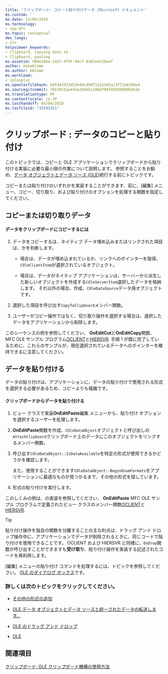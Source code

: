 ```yaml
---
title: 'クリップボード: コピーと貼り付けデータ |Microsoft ドキュメント'
ms.custom: ''
ms.date: 11/04/2016
ms.technology:
- cpp-mfc
ms.topic: conceptual
dev_langs:
- C++
helpviewer_keywords:
- Clipboard, copying data to
- Clipboard, pasting
ms.assetid: 580e10be-241f-4f9f-94cf-8302edc5beef
author: mikeblome
ms.author: mblome
ms.workload:
- cplusplus
ms.openlocfilehash: bdfd43933453e44c49d713a1565ac3f71e019de4
ms.sourcegitcommit: 76b7653ae443a2b8eb1186b789f8503609d6453e
ms.translationtype: MT
ms.contentlocale: ja-JP
ms.lasthandoff: 05/04/2018
ms.locfileid: "33343351"
---
```

# <a name="clipboard-copying-and-pasting-data"></a>クリップボード : データのコピーと貼り付け
このトピックでは、コピーと OLE アプリケーションでクリップボードから貼り付ける実装に必要な最小限の作業について説明します。 参照することをお勧め、[データ オブジェクトとデータ ソース (OLE)](../mfc/data-objects-and-data-sources-ole.md)続行する前にトピックです。  
  
 コピーまたは貼り付けのいずれかを実装することができます、前に、[編集] メニュー、コピー、切り取り、および貼り付けのオプションを処理する関数を指定してください。  
  
##  <a name="_core_copying_or_cutting_data"></a> コピーまたは切り取りデータ  
  
#### <a name="to-copy-data-to-the-clipboard"></a>データをクリップボードにコピーするには  
  
1.  データをコピーするは、ネイティブ データ埋め込みまたはリンクされた項目は、かを判断します。  
  
    -   場合は、データが埋め込まれているか、リンクへのポインターを取得、`COleClientItem`が選択されているオブジェクト。  
  
    -   場合は、データがネイティブ アプリケーションは、サーバーから派生した新しいオブジェクトを作成する`COleServerItem`選択したデータを格納します。 それ以外の場合、作成、`COleDataSource`データ用オブジェクトです。  
  
2.  選択した項目を呼び出す`CopyToClipboard`メンバー関数。  
  
3.  ユーザーがコピー操作ではなく、切り取り操作を選択する場合は、選択したデータをアプリケーションから削除します。  
  
 このシーケンスの例を参照してください、 **OnEditCut**と**OnEditCopy**関数、MFC OLE サンプル プログラム[OCLIENT](../visual-cpp-samples.md)と[HIERSVR](../visual-cpp-samples.md). 手順 1 が既に完了しているために、これらのサンプルが、現在選択されているデータへのポインターを維持できるに注意してください。  
  
##  <a name="_core_pasting_data"></a> データを貼り付ける  
 データの貼り付けは、アプリケーションに、データの貼り付けで使用される形式を選択する必要があるため、コピーよりも複雑です。  
  
#### <a name="to-paste-data-from-the-clipboard"></a>クリップボードからデータを貼り付ける  
  
1.  ビュー クラスで実装**OnEditPaste**編集 メニューから、貼り付け オプションを選択するユーザーを処理します。  
  
2.  **OnEditPaste**関数を作成、`COleDataObject`オブジェクトと呼び出しの`AttachClipboard`クリップボード上のデータにこのオブジェクトをリンクするメンバー関数。  
  
3.  呼び出す`COleDataObject::IsDataAvailable`を特定の形式が使用できるかどうかを確認します。  
  
     また、使用することができます`COleDataObject::BeginEnumFormats`をアプリケーションに最適なものが見つかるまで、その他の形式を探しています。  
  
4.  形式の貼り付けを実行します。  
  
 このしくみの例は、の実装を参照してください、 **OnEditPaste** MFC OLE サンプル プログラムで定義されたビュー クラスのメンバー関数[OCLIENT](../visual-cpp-samples.md)と[HIERSVR](../visual-cpp-samples.md).  
  
> [!TIP]
>  貼り付け操作を独自の関数を分離することの主な利点は、ドラッグ アンド ドロップ操作中に、アプリケーションでデータが削除されるときに、同じコードで貼り付けを使用できることです。 OCLIENT および HIERSVR と同様に、`OnDrop`関数が呼び出すことができますも**受け取り**、貼り付け操作を実装する記述されたコードを再利用します。  
  
 [編集] メニューの貼り付け コマンドを処理するには、トピックを参照してください。 [OLE のダイアログ ボックス](../mfc/dialog-boxes-in-ole.md)です。  
  
### <a name="what-do-you-want-to-know-more-about"></a>詳しくは次のトピックをクリックしてください。  
  
-   [その他の形式の追加](../mfc/clipboard-adding-other-formats.md)  
  
-   [OLE データ オブジェクトとデータ ソースと統一されたデータの転送します。](../mfc/data-objects-and-data-sources-ole.md)  
  
-   [OLE のドラッグ アンド ドロップ](../mfc/drag-and-drop-ole.md)  
  
-   [OLE](../mfc/ole-background.md)  
  
## <a name="see-also"></a>関連項目  
 [クリップボード: OLE クリップボード機構の使用方法](../mfc/clipboard-using-the-ole-clipboard-mechanism.md)

